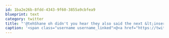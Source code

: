 ```yaml
---
id: 1ba2e26b-8fdd-4343-9f60-3855a9cbfea9
blueprint: text
category: twitter
title: "'@tehShane oh didn't you hear they also said the next &lt;insert technology&gt; will be smaller and lighter than the previous."
caption: '<span class="username username_linked">@<a href="https://twitter.com/tehShane" title="Shane Lawrence">tehShane</a></span> oh didn''t you hear they also said the next &lt;insert technology&gt; will be smaller and lighter than the previous.'
---
```

